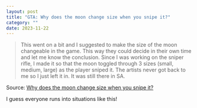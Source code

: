 ```yaml
---
layout: post
title: "GTA: Why does the moon change size when you snipe it?"
category: ""
date: 2023-11-22
---
```


>This went on a bit and I suggested to make the size of the moon changeable in the game. This way they could decide in their own time and let me know the conclusion. Since I was working on the sniper rifle, I made it so that the moon toggled through 3 sizes (small, medium, large) as the player sniped it. The artists never got back to me so I just left it in. It was still there in SA.

Source: [Why does the moon change size when you snipe it?](https://insiderockstarnorth.blogspot.com/2023/11/why-does-moon-change-size-when-you.html)

I guess everyone runs into situations like this!

